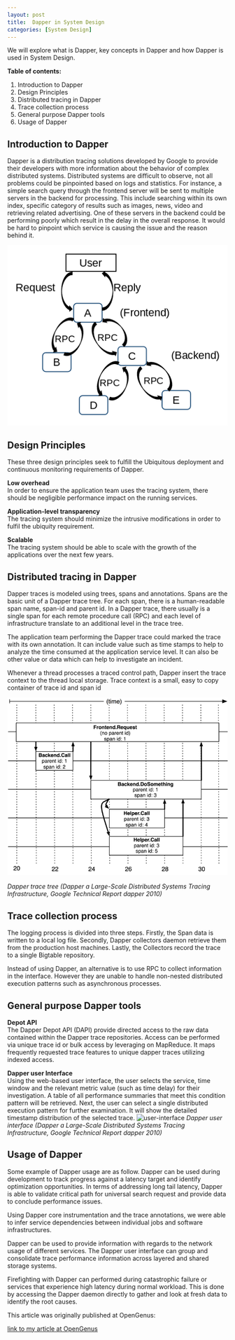 ```yaml
---
layout: post
title:  Dapper in System Design
categories: [System Design]
---
```


We will explore what is Dapper, key concepts in Dapper and how Dapper is used in System Design.

**Table of contents:**

1. Introduction to Dapper
2. Design Principles
3. Distributed tracing in Dapper
4. Trace collection process
5. General purpose Dapper tools
6. Usage of Dapper

## Introduction to Dapper

Dapper is a distribution tracing solutions developed by Google to provide their developers with more information about the behavior of complex distributed systems. Distributed systems are difficult to observe, not all problems could be pinpointed based on logs and statistics. For instance, a simple search query through the frontend server will be sent to multiple servers in the backend for processing. This include searching within its own index, specific category of results such as images, news, video and retrieving related advertising. One of these servers in the backend could be performing poorly which result in the delay in the overall response. It would be hard to pinpoint which service is causing the issue and the reason behind it.

![path-taken](/images/content/2022/07/path-taken.png)

## Design Principles

These three design principles seek to fulfill the Ubiquitous deployment and continuous monitoring requirements of Dapper.

**Low overhead**  
In order to ensure the application team uses the tracing system, there should be negligible performance impact on the running services.

**Application-level transparency**  
The tracing system should minimize the intrusive modifications in order to fulfil the ubiquity requirement.

**Scalable**  
The tracing system should be able to scale with the growth of the applications over the next few years.

## Distributed tracing in Dapper

Dapper traces is modeled using trees, spans and annotations. Spans are the basic unit of a Dapper trace tree. For each span, there is a human-readable span name, span-id and parent id. In a Dapper trace, there usually is a single span for each remote procedure call (RPC) and each level of infrastructure translate to an additional level in the trace tree.

The application team performing the Dapper trace could marked the trace with its own annotation. It can include value such as time stamps to help to analyze the time consumed at the application service level. It can also be other value or data which can help to investigate an incident.

Whenever a thread processes a traced control path, Dapper insert the trace context to the thread local storage. Trace context is a small, easy to copy container of trace id and span id

![trace-tree](/images/content/2022/07/trace-tree.png)

*Dapper trace tree (Dapper a Large-Scale Distributed Systems Tracing Infrastructure, Google Technical Report dapper 2010)*  

## Trace collection process 

The logging process is divided into three steps. Firstly, the Span data is written to a local log file. Secondly, Dapper collectors daemon retrieve them from the production host machines. Lastly, the Collectors record the trace to a single Bigtable repository.

Instead of using Dapper, an alternative is to use RPC to collect information in the interface. However they are unable to handle non-nested distributed execution patterns such as asynchronous processes.

## General purpose Dapper tools

**Depot API**  
The Dapper Depot API (DAPI) provide directed access to the raw data contained within the Dapper trace repositories. Access can be performed via unique trace id or bulk access by leveraging on MapReduce. It maps frequently requested trace features to unique dapper traces utilizing indexed access.

**Dapper user Interface**  
Using the web-based user interface, the user selects the service, time window and the relevant metric value (such as time delay) for their investigation. A table of all performance summaries that meet this condition pattern will be retrieved. Next, the user can select a single distributed execution pattern for further examination. It will show the detailed timestamp distribution of the selected trace.
![user-interface](/content/images/2022/04/user-interface.png)
*Dapper user interface (Dapper a Large-Scale Distributed Systems Tracing Infrastructure, Google Technical Report dapper 2010)*  

## Usage of Dapper

Some example of Dapper usage are as follow. Dapper can be used during development to track progress against a latency target and identify optimization opportunities. In terms of addressing long tail latency, Dapper is able to validate critical path for universal search request and provide data to conclude performance issues.

Using Dapper core instrumentation and the trace annotations, we were able to infer service dependencies between individual jobs and software infrastructures.

Dapper can be used to provide information with regards to the network usage of different services. The Dapper user interface can group and consolidate trace performance information across layered and shared storage systems.

Firefighting with Dapper can performed during catastrophic failure or services that experience high latency during normal workload. This is done by accessing the Dapper daemon directly to gather and look at fresh data to identify the root causes.

This article was originally published at OpenGenus:

[link to my article at OpenGenus](https://iq.opengenus.org/dapper-in-system-design/ "my article at OpenGenus")